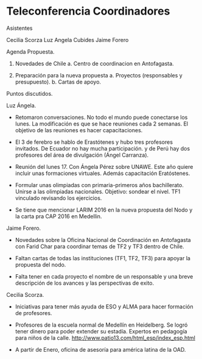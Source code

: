 Teleconferencia Coordinadores
=============================

Asistentes

Cecilia Scorza
Luz Angela Cubides
Jaime Forero

Agenda Propuesta.

1. Novedades de Chile
   a. Centro de coordinacion en Antofagasta.

2. Preparación para la nueva propuesta
   a. Proyectos (responsables y presupuesto).
   b. Cartas de apoyo.

Puntos discutidos.

Luz Ángela.

- Retomaron conversaciones. No todo el mundo puede conectarse los lunes. La modificación es que se hace reuniones cada 2 semanas. El objetivo de las reuniones es hacer capacitaciones. 

- El 3 de ferebro se hablo de Erastótenes y hubo tres profesores invitados.  De Ecuador no hay mucha participación. y de Perú hay dos profesores del área de divulgación (Ángel Carranza). 

- Reunión del lunes 17. Con Ángela Pérez sobre UNAWE. Este año quiere incluir unas formaciones virtuales. Además capacitación Eratóstenes.

- Formular unas olimpiadas con primaria-primeros años bachillerato. Unirse a las olimpiadas nacionales. Objetivo: sondear el nivel. TF1 vinculado revisando los ejercicios.

- Se tiene que mencionar LARIM 2016 en la nueva propuesta del Nodo y la carta pra CAP 2016 en Medellin.

Jaime Forero.

- Novedades sobre la Oficina Nacional de Coordinación en Antofagasta con Farid Char para coordinar temas de TF2 y TF3 dentro de Chile.

-  Faltan cartas de todas las instituciones (TF1, TF2, TF3) para apoyar la propuesta del nodo.

- Falta tener en cada proyecto el nombre de un responsable y una breve descripción de los avances y las perspectivas de exito.

Cecilia Scorza.

- Iniciativas para tener más ayuda de ESO y ALMA para hacer formación de profesores. 

- Profesores de la escuela normal de Medellín en Heidelberg. Se logró tener dinero para poder extender su estadía. Expertos en pedagogía para niños de la calle. http://www.patio13.com/html_esp/index_esp.html

- A partir de Enero, oficina de asesoría para américa latina de la OAD. 
